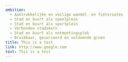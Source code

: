 ```yaml
---
ambition:
  - Aantrekkelijke en veilige wandel- en fietsroutes
  - Stad en buurt als speelplein
  - Stad en buurt als sportplein
  - Verbonden stadskern
  - Stad en buurt als ontmoetingsplek
  - Bruikbaar, gevarieerd en voldoende groen
title: This is a test
link: http://www.google.com
text: This is a test
---
```

